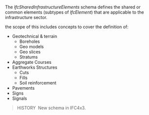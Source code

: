 The _IfcSharedInfrastructureElements_ schema defines the shared or common elements (subtypes of _IfcElement_) that are applicable to the infrastructure sector.

the scope of this includes concepts to cover the definition of:

* Geotechnical & terrain
    * Boreholes
    * Geo models
    * Geo slices
    * Stratums
* Aggregate Courses
* Earthworks Structures
    * Cuts
    * Fills
    * Soil reinforcement
* Pavements
* Signs
* Signals

> HISTORY&nbsp; New schema in IFC4x3.
